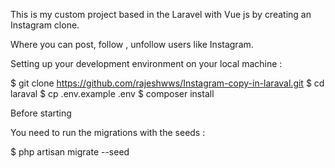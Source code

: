 This is my custom project based in the Laravel with Vue js by creating an Instagram clone.

Where you can post, follow , unfollow users like Instagram.


Setting up your development environment on your local machine :

$ git clone https://github.com/rajeshwws/Instagram-copy-in-laraval.git
$ cd laraval
$ cp .env.example .env
$ composer install


Before starting

You need to run the migrations with the seeds :

$ php artisan migrate --seed
